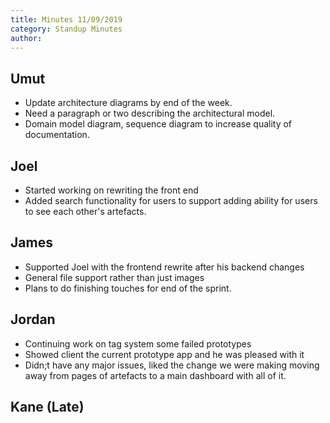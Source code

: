 ```yaml
---
title: Minutes 11/09/2019
category: Standup Minutes
author: 
---
```


## Umut

- Update architecture diagrams by end of the week.
- Need a paragraph or two describing the architectural model.
- Domain model diagram, sequence diagram to increase quality of documentation.

## Joel

- Started working on rewriting the front end
- Added search functionality for users to support adding ability for users to see each other&#39;s artefacts.

## James

- Supported Joel with the frontend rewrite after his backend changes
- General file support rather than just images
- Plans to do finishing touches for end of the sprint.

## Jordan

- Continuing work on tag system some failed prototypes
- Showed client the current prototype app and he was pleased with it
- Didn;t have any major issues, liked the change we were making moving away from pages of artefacts to a main dashboard with all of it.

## Kane (Late)
